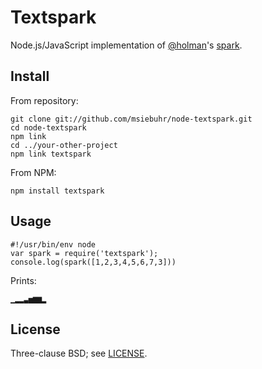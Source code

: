 Textspark
=========

Node.js/JavaScript implementation of [@holman](https://github.com/holman)'s
[spark](https://github.com/holman/spark).

Install
-------

From repository:

    git clone git://github.com/msiebuhr/node-textspark.git
    cd node-textspark
    npm link
    cd ../your-other-project
    npm link textspark

From NPM:

    npm install textspark

Usage
-----

    #!/usr/bin/env node
    var spark = require('textspark');
    console.log(spark([1,2,3,4,5,6,7,3]))

Prints:

    ▁▂▂▃▅▆▆▂

License
-------

Three-clause BSD; see
[LICENSE](https://github.com/msiebuhr/node-textspark/blob/master/LICENSE).
